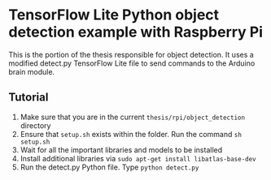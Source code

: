 # TensorFlow Lite Python object detection example with Raspberry Pi
This is the portion of the thesis responsible for object detection. It uses a modified detect.py TensorFlow Lite file to send commands to the Arduino brain module.

## Tutorial
1. Make sure that you are in the current `thesis/rpi/object_detection` directory
1. Ensure that `setup.sh` exists within the folder. Run the command `sh setup.sh`
1. Wait for all the important libraries and models to be installed
1. Install additional libraries via `sudo apt-get install libatlas-base-dev`
1. Run the detect.py Python file. Type `python detect.py`